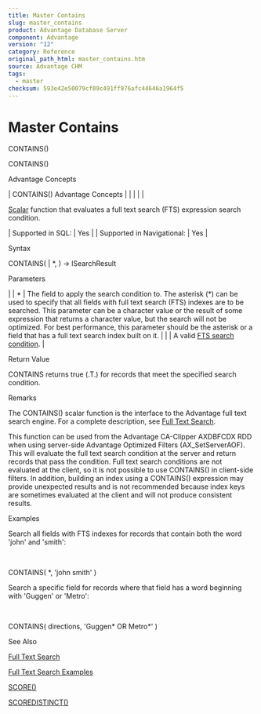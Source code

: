 ```yaml
---
title: Master Contains
slug: master_contains
product: Advantage Database Server
component: Advantage
version: "12"
category: Reference
original_path_html: master_contains.htm
source: Advantage CHM
tags:
  - master
checksum: 593e42e50079cf09c491ff976afc44646a1964f5
---
```


# Master Contains

CONTAINS()

CONTAINS()

Advantage Concepts

| CONTAINS()  Advantage Concepts |  |  |  |  |

[Scalar](master_supported_scalar_functions.md) function that evaluates a full text search (FTS) expression search condition.

| Supported in SQL: | Yes |
| Supported in Navigational: | Yes |

Syntax

CONTAINS(<field> | \*, <cSearchCondition> ) -> lSearchResult

Parameters

| <field> | \* | The field to apply the search condition to. The asterisk (\*) can be used to specify that all fields with full text search (FTS) indexes are to be searched. This parameter can be a character value or the result of some expression that returns a character value, but the search will not be optimized. For best performance, this parameter should be the asterisk or a field that has a full text search index built on it. |
| <cSearchCondition> | A valid [FTS search condition](master_full_text_search_conditions.md). |

Return Value

CONTAINS returns true (.T.) for records that meet the specified search condition.

Remarks

The CONTAINS() scalar function is the interface to the Advantage full text search engine. For a complete description, see [Full Text Search](master_full_text_search.md).

This function can be used from the Advantage CA-Clipper AXDBFCDX RDD when using server-side Advantage Optimized Filters (AX\_SetServerAOF). This will evaluate the full text search condition at the server and return records that pass the condition. Full text search conditions are not evaluated at the client, so it is not possible to use CONTAINS() in client-side filters. In addition, building an index using a CONTAINS() expression may provide unexpected results and is not recommended because index keys are sometimes evaluated at the client and will not produce consistent results.

Examples

Search all fields with FTS indexes for records that contain both the word 'john' and 'smith':

 

CONTAINS( \*, 'john smith' )

Search a specific field for records where that field has a word beginning with 'Guggen' or 'Metro':

 

CONTAINS( directions, 'Guggen\* OR Metro\*' )

See Also

[Full Text Search](master_full_text_search.md)

[Full Text Search Examples](master_full_text_search_scalar_functions.md)

[SCORE()](master_score.md)

[SCOREDISTINCT()](master_scoredistinct.md)
